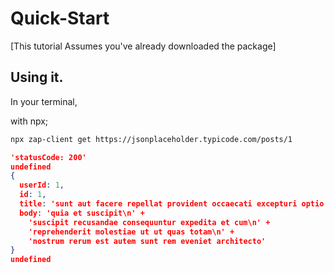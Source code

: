 # Quick-Start

[This tutorial Assumes you've already downloaded the package]

## Using it.

In your terminal,

with npx;
```bash
npx zap-client get https://jsonplaceholder.typicode.com/posts/1
```
```json
'statusCode: 200'
undefined
{
  userId: 1,
  id: 1,
  title: 'sunt aut facere repellat provident occaecati excepturi optio reprehenderit',
  body: 'quia et suscipit\n' +
    'suscipit recusandae consequuntur expedita et cum\n' +
    'reprehenderit molestiae ut ut quas totam\n' +
    'nostrum rerum est autem sunt rem eveniet architecto'
}
undefined
```                                                                                                                                            